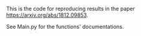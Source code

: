 This is the code for reproducing results in the paper https://arxiv.org/abs/1812.09853.

See Main.py for the functions' documentations.
